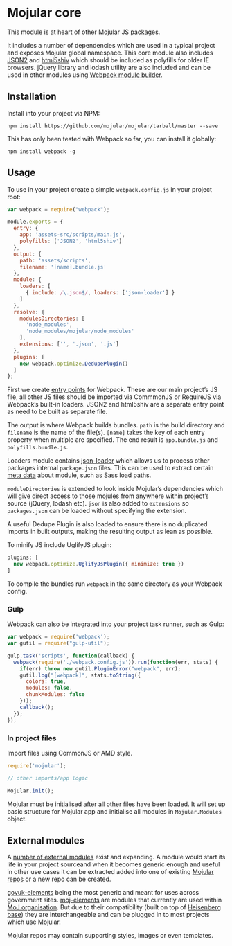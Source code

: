 # Mojular core

This module is at heart of other Mojular JS packages.

It includes a number of dependencies which are used in a typical project and exposes Mojular global namespace. This core module also includes [JSON2](https://www.npmjs.com/package/JSON2) and [html5shiv](https://www.npmjs.com/package/html5shiv) which should be included as polyfills for older IE browsers. jQuery library and lodash utility are also included and can be used in other modules using [Webpack module builder](https://webpack.github.io/).

## Installation

Install into your project via NPM:

```
npm install https://github.com/mojular/mojular/tarball/master --save
```

This has only been tested with Webpack so far, you can install it globally:

```
npm install webpack -g
```

## Usage

To use in your project create a simple `webpack.config.js` in your project root:

```js
var webpack = require("webpack");

module.exports = {
  entry: {
    app: 'assets-src/scripts/main.js',
    polyfills: ['JSON2', 'html5shiv']
  },
  output: {
    path: 'assets/scripts',
    filename: '[name].bundle.js'
  },
  module: {
    loaders: [
      { include: /\.json$/, loaders: ['json-loader'] }
    ]
  },
  resolve: {
    modulesDirectories: [
      'node_modules',
      'node_modules/mojular/node_modules'
    ],
    extensions: ['', '.json', '.js']
  },
  plugins: [
    new webpack.optimize.DedupePlugin()
  ]
};
```

First we create [entry points](https://webpack.github.io/docs/multiple-entry-points.html) for Webpack. These are our main project’s JS file, all other JS files should be imported via CommmonJS or RequireJS via Webpack’s built-in loaders. JSON2 and html5shiv are a separate entry point as need to be built as separate file.

The output is where Webpack builds bundles. `path` is the build directory and `filename` is the name of the file(s). `[name]` takes the key of each entry property when multiple are specified. The end result is `app.bundle.js` and `polyfills.bundle.js`.

Loaders module contains [json-loader](https://github.com/webpack/json-loader) which allows us to process other packages internal `package.json` files. This can be used to extract certain [meta data](https://github.com/mojular/govuk-elements/blob/master/package.json) about module, such as Sass load paths.

`moduleDirectories` is extended to look inside Mojular’s dependencies which will give direct access to those mojules from anywhere within project’s source (jQuery, lodash etc). `json` is also added to `extensions` so `packages.json` can be loaded without specifying the extension.

A useful Dedupe Plugin is also loaded to ensure there is no duplicated imports in built outputs, making the resulting output as lean as possible.

To minify JS include UglifyJS plugin:

```js
plugins: [
  new webpack.optimize.UglifyJsPlugin({ minimize: true })
]
```

To compile the bundles run `webpack` in the same directory as your Webpack config.

### Gulp

Webpack can also be integrated into your project task runner, such as Gulp:

```js
var webpack = require('webpack');
var gutil = require("gulp-util");

gulp.task('scripts', function(callback) {
  webpack(require('./webpack.config.js')).run(function(err, stats) {
    if(err) throw new gutil.PluginError("webpack", err);
    gutil.log("[webpack]", stats.toString({
      colors: true,
      modules: false,
      chunkModules: false
    }));
    callback();
  });
});
```

### In project files

Import files using CommonJS or AMD style.

```js
require('mojular');

// other imports/app logic

Mojular.init();
```

Mojular must be initialised after all other files have been loaded. It will set up basic structure for Mojular app and initialise all modules in `Mojular.Modules` object.

## External modules

A [number of external modules](https://github.com/mojular/moj-elements/tree/master/assets/scripts/modules) exist and expanding. A module would start its life in your project sourceand when it becomes generic enough and useful in other use cases it can be extracted added into one of existing [Mojular repos](https://github.com/mojular) or a new repo can be created.

[govuk-elements](https://github.com/mojular/govuk-elements) being the most generic and meant for uses across government sites. [moj-elements](https://github.com/mojular/moj-elements/tree/dev/assets/scripts/modules) are modules that currently are used within [MoJ organisation](https://github.com/ministryofjustice). But due to their compatibility (built on top of [Heisenberg base](https://github.com/heisenbergjs)) they are interchangeable and can be plugged in to most projects which use Mojular.

Mojular repos may contain supporting styles, images or even templates.
